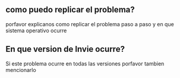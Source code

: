 ## como puedo replicar el problema?
porfavor explicanos como replicar el problema paso a paso y en que sistema operativo ocurre
## En que version de Invie ocurre?
Si este problema ocurre en todas las versiones porfavor tambien mencionarlo
